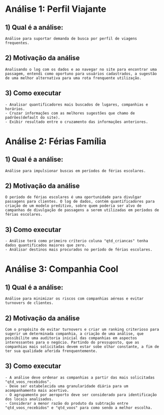 # Análise 1: Perfil Viajante

## 1) Qual é a análise:
    
    Análise para suportar demanda de busca por perfil de viagens frequentes.
    
## 2) Motivação da análise
    
    Analisando o log com os dados e ao navegar no site para encontrar uma passagem, entendi como oportuno para usuários cadastrados, a sugestão de uma melhor alternativa para uma rota frenquente utilização.

## 3) Como executar
    
    - Analisar quantificadores mais buscados de lugares, companhias e horários.
    - Cruzar informações com as melhores sugestões que chamo de padrões(default do site).
    - Exibir resultado entre o cruzamento das informações anteriores.
   
# Análise 2: Férias Família

## 1) Qual é a análise:
    
    Análise para impulsionar buscas em períodos de férias escolares.
    
## 2) Motivação da análise
    
    O período de férias escolares é uma oportunidade para divulgar passagens para clientes. O log de dados, contém quantificadores para criação de um modelo preditivo, sobre quem poderia ser alvo de campanhas de divulgação de passagens a serem utilizadas em períodos de férias escolares.
    

## 3) Como executar
    
    - Análise terá como primeiro críterio coluna "qtd_criancas" tenha dados quantificados maiores que zero.
    - Análisar destinos mais procurados no período de férias escolares.
    
# Análise 3: Companhia Cool

## 1) Qual é a análise:
    
    Análise para minimizar os riscos com companhias aéreas e evitar turnovers de clientes.
    
## 2) Motivação da análise
    
    Com o propósito de evitar turnovers e criar um ranking criterioso para sugerir um determinada companhia, a criação de uma análise, que possibilite uma auditoria inicial das companhias em aspectos interessantes para o negócio. Partindo do pressuposto, que as companhias mais solicitadas devem estar sobe olhar constante, a fim de ter sua qualidade aferida frenquentemente.
    

## 3) Como executar
    
    - A análise deve ordenar as companhias a partir das mais solicitadas "qtd_voos_recebidos". 
    - Deve ser estabelecida uma granularidade diária para um acompanhamento mais acertivo.
    - O agrupamento por aeroporto deve ser considerado para identificação dos locais analisados. 
    - Considerar a menor razão do produto da subtração entre "qtd_voos_recebidos" e "qtd_voos" para como sendo a melhor escolha.
     